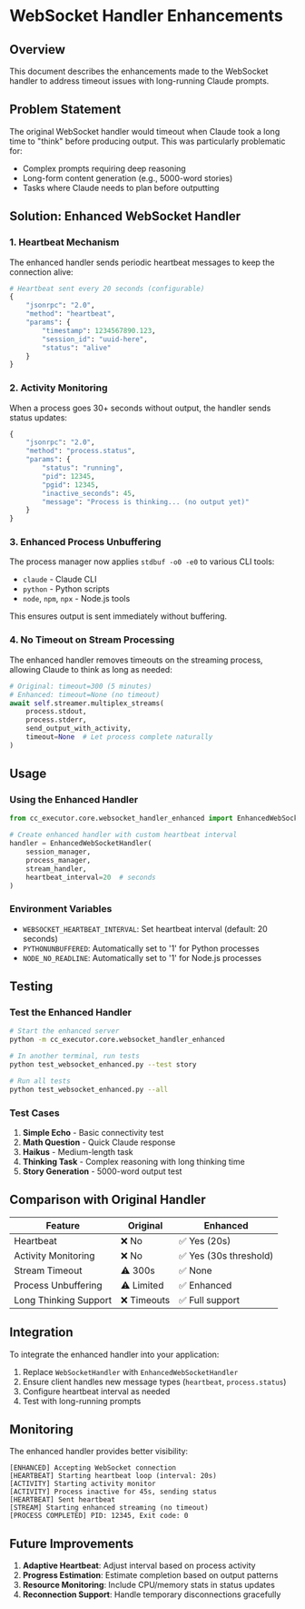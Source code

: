 # WebSocket Handler Enhancements

## Overview

This document describes the enhancements made to the WebSocket handler to address timeout issues with long-running Claude prompts.

## Problem Statement

The original WebSocket handler would timeout when Claude took a long time to "think" before producing output. This was particularly problematic for:
- Complex prompts requiring deep reasoning
- Long-form content generation (e.g., 5000-word stories)
- Tasks where Claude needs to plan before outputting

## Solution: Enhanced WebSocket Handler

### 1. Heartbeat Mechanism

The enhanced handler sends periodic heartbeat messages to keep the connection alive:

```python
# Heartbeat sent every 20 seconds (configurable)
{
    "jsonrpc": "2.0",
    "method": "heartbeat",
    "params": {
        "timestamp": 1234567890.123,
        "session_id": "uuid-here",
        "status": "alive"
    }
}
```

### 2. Activity Monitoring

When a process goes 30+ seconds without output, the handler sends status updates:

```python
{
    "jsonrpc": "2.0",
    "method": "process.status",
    "params": {
        "status": "running",
        "pid": 12345,
        "pgid": 12345,
        "inactive_seconds": 45,
        "message": "Process is thinking... (no output yet)"
    }
}
```

### 3. Enhanced Process Unbuffering

The process manager now applies `stdbuf -o0 -e0` to various CLI tools:
- `claude` - Claude CLI
- `python` - Python scripts
- `node`, `npm`, `npx` - Node.js tools

This ensures output is sent immediately without buffering.

### 4. No Timeout on Stream Processing

The enhanced handler removes timeouts on the streaming process, allowing Claude to think as long as needed:

```python
# Original: timeout=300 (5 minutes)
# Enhanced: timeout=None (no timeout)
await self.streamer.multiplex_streams(
    process.stdout,
    process.stderr,
    send_output_with_activity,
    timeout=None  # Let process complete naturally
)
```

## Usage

### Using the Enhanced Handler

```python
from cc_executor.core.websocket_handler_enhanced import EnhancedWebSocketHandler

# Create enhanced handler with custom heartbeat interval
handler = EnhancedWebSocketHandler(
    session_manager,
    process_manager,
    stream_handler,
    heartbeat_interval=20  # seconds
)
```

### Environment Variables

- `WEBSOCKET_HEARTBEAT_INTERVAL`: Set heartbeat interval (default: 20 seconds)
- `PYTHONUNBUFFERED`: Automatically set to '1' for Python processes
- `NODE_NO_READLINE`: Automatically set to '1' for Node.js processes

## Testing

### Test the Enhanced Handler

```bash
# Start the enhanced server
python -m cc_executor.core.websocket_handler_enhanced

# In another terminal, run tests
python test_websocket_enhanced.py --test story

# Run all tests
python test_websocket_enhanced.py --all
```

### Test Cases

1. **Simple Echo** - Basic connectivity test
2. **Math Question** - Quick Claude response
3. **Haikus** - Medium-length task
4. **Thinking Task** - Complex reasoning with long thinking time
5. **Story Generation** - 5000-word output test

## Comparison with Original Handler

| Feature | Original | Enhanced |
|---------|----------|----------|
| Heartbeat | ❌ No | ✅ Yes (20s) |
| Activity Monitoring | ❌ No | ✅ Yes (30s threshold) |
| Stream Timeout | ⚠️ 300s | ✅ None |
| Process Unbuffering | ⚠️ Limited | ✅ Enhanced |
| Long Thinking Support | ❌ Timeouts | ✅ Full support |

## Integration

To integrate the enhanced handler into your application:

1. Replace `WebSocketHandler` with `EnhancedWebSocketHandler`
2. Ensure client handles new message types (`heartbeat`, `process.status`)
3. Configure heartbeat interval as needed
4. Test with long-running prompts

## Monitoring

The enhanced handler provides better visibility:

```
[ENHANCED] Accepting WebSocket connection
[HEARTBEAT] Starting heartbeat loop (interval: 20s)
[ACTIVITY] Starting activity monitor
[ACTIVITY] Process inactive for 45s, sending status
[HEARTBEAT] Sent heartbeat
[STREAM] Starting enhanced streaming (no timeout)
[PROCESS COMPLETED] PID: 12345, Exit code: 0
```

## Future Improvements

1. **Adaptive Heartbeat**: Adjust interval based on process activity
2. **Progress Estimation**: Estimate completion based on output patterns
3. **Resource Monitoring**: Include CPU/memory stats in status updates
4. **Reconnection Support**: Handle temporary disconnections gracefully